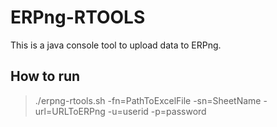 # ERPng-RTOOLS

This is a java console tool to upload data to ERPng.

## How to run
> ./erpng-rtools.sh -fn=PathToExcelFile -sn=SheetName -url=URLToERPng -u=userid -p=password